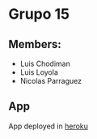 # Grupo 15

## Members:
- Luis Chodiman
- Luis Loyola
- Nicolas Parraguez

## App
App deployed in [heroku](https://fierce-dawn-75239.herokuapp.com/)

